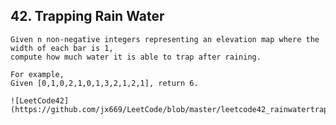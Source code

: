 ## 42. Trapping Rain Water

	Given n non-negative integers representing an elevation map where the width of each bar is 1, 
	compute how much water it is able to trap after raining.

	For example, 
	Given [0,1,0,2,1,0,1,3,2,1,2,1], return 6.

	![LeetCode42]
	(https://github.com/jx669/LeetCode/blob/master/leetcode42_rainwatertrap.png)